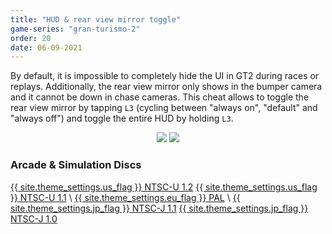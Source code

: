 ```yaml
---
title: "HUD & rear view mirror toggle"
game-series: "gran-turismo-2"
order: 20
date: 06-09-2021
---
```


By default, it is impossible to completely hide the UI in GT2 during races or replays. Additionally, the rear view mirror only shows in the bumper camera
and it cannot be down in chase cameras. This cheat allows to toggle the rear view mirror by tapping `L3` (cycling between "always on", "default" and "always off")
and toggle the entire HUD by holding `L3`. 

<p class="mod-screenshot" align="center">
<a href="{% link assets/img/posts/gt2-cheats/hud-1.jpg %}"><img src="{% link assets/img/posts/gt2-cheats/hud-1.jpg %}"></a>
<a href="{% link assets/img/posts/gt2-cheats/hud-2.jpg %}"><img src="{% link assets/img/posts/gt2-cheats/hud-2.jpg %}"></a>
</p>

### Arcade & Simulation Discs
<a href="https://github.com/CookiePLMonster/Console-Cheat-Codes/blob/master/PS1/Gran%20Turismo%202/HUD%20toggle/NTSC-U%201.2.cht" class="button" role="button" target="_blank">{{ site.theme_settings.us_flag }} NTSC-U 1.2</a>
<a href="https://github.com/CookiePLMonster/Console-Cheat-Codes/blob/master/PS1/Gran%20Turismo%202/HUD%20toggle/NTSC-U%201.1.cht" class="button" role="button" target="_blank">{{ site.theme_settings.us_flag }} NTSC-U 1.1</a> \\
<a href="https://github.com/CookiePLMonster/Console-Cheat-Codes/blob/master/PS1/Gran%20Turismo%202/HUD%20toggle/PAL.cht" class="button" role="button" target="_blank">{{ site.theme_settings.eu_flag }} PAL</a> \\
<a href="https://github.com/CookiePLMonster/Console-Cheat-Codes/blob/master/PS1/Gran%20Turismo%202/HUD%20toggle/NTSC-J%201.1.cht" class="button" role="button" target="_blank">{{ site.theme_settings.jp_flag }} NTSC-J 1.1</a>
<a href="https://github.com/CookiePLMonster/Console-Cheat-Codes/blob/master/PS1/Gran%20Turismo%202/HUD%20toggle/NTSC-J%201.0.cht" class="button" role="button" target="_blank">{{ site.theme_settings.jp_flag }} NTSC-J 1.0</a>
